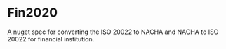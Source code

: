 # Fin2020
A nuget spec for converting the ISO 20022 to NACHA and NACHA to ISO 20022 for financial institution.
